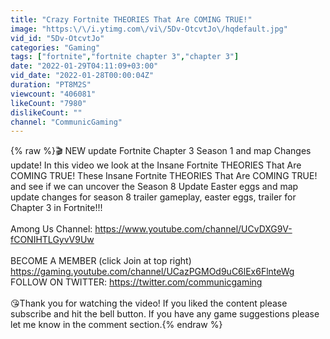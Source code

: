 ```yaml
---
title: "Crazy Fortnite THEORIES That Are COMING TRUE!"
image: "https:\/\/i.ytimg.com\/vi\/5Dv-OtcvtJo\/hqdefault.jpg"
vid_id: "5Dv-OtcvtJo"
categories: "Gaming"
tags: ["fortnite","fortnite chapter 3","chapter 3"]
date: "2022-01-29T04:11:09+03:00"
vid_date: "2022-01-28T00:00:04Z"
duration: "PT8M2S"
viewcount: "406081"
likeCount: "7980"
dislikeCount: ""
channel: "CommunicGaming"
---
```

{% raw %}🎬 NEW update Fortnite Chapter 3 Season 1 and map Changes update! In this video we look at the Insane Fortnite THEORIES That Are COMING TRUE! These Insane Fortnite THEORIES That Are COMING TRUE! and see if we can uncover the Season 8  Update Easter eggs and map update changes for season 8 trailer gameplay, easter eggs, trailer for Chapter 3 in Fortnite!!!<br /><br />Among Us Channel: <a rel="nofollow" target="blank" href="https://www.youtube.com/channel/UCvDXG9V-fCONIHTLGyvV9Uw">https://www.youtube.com/channel/UCvDXG9V-fCONIHTLGyvV9Uw</a><br /><br />BECOME A MEMBER (click Join at top right) <a rel="nofollow" target="blank" href="https://gaming.youtube.com/channel/UCazPGMOd9uC6lEx6FlnteWg">https://gaming.youtube.com/channel/UCazPGMOd9uC6lEx6FlnteWg</a><br />FOLLOW ON TWITTER: <a rel="nofollow" target="blank" href="https://twitter.com/communicgaming">https://twitter.com/communicgaming</a><br /><br />😘Thank you for watching the video!  If you liked the content please subscribe and hit the bell button. If you have any game suggestions please let me know in the comment section.{% endraw %}

